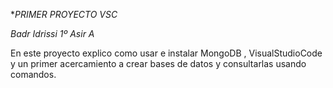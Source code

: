 **PRIMER PROYECTO VSC*

*Badr Idrissi 1º Asir A*

En este proyecto explico como usar e instalar MongoDB , VisualStudioCode y un primer acercamiento a crear bases de datos y consultarlas usando comandos.
